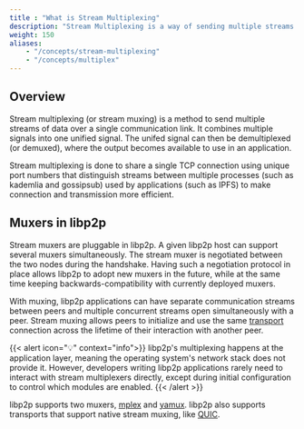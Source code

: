 ```yaml
---
title : "What is Stream Multiplexing"
description: "Stream Multiplexing is a way of sending multiple streams of data over one communication link. It combines multiple signals into one unified signal so it can be transported 'over the wires', then it is demulitiplexed so it can be output and used by separate applications."
weight: 150
aliases:
    - "/concepts/stream-multiplexing"
    - "/concepts/multiplex"
---
```


## Overview

Stream multiplexing (or stream muxing) is a method to send multiple streams
of data over a single communication link. It combines multiple signals into one
unified signal. The unifed signal can then be demultiplexed (or demuxed), where
the output becomes available to use in an application.

Stream multiplexing is done to share a single TCP connection using unique port numbers
that distinguish streams between multiple processes (such as kademlia and gossipsub)
used by applications (such as IPFS) to make connection and transmission more efficient.

## Muxers in libp2p

Stream muxers are pluggable in libp2p. A given libp2p host can support several
muxers simultaneously. The stream muxer is negotiated between the two nodes during the handshake.
Having such a negotiation protocol in place allows libp2p to adopt new muxers in the future, while at
the same time keeping backwards-compatibility with currently deployed muxers.

With muxing, libp2p applications can have separate communication streams between peers
and multiple concurrent streams open simultaneously with a peer. Stream muxing
allows peers to initialize and use the same [transport](../../transports/overview)
connection across the lifetime of their interaction with another peer.

{{< alert icon="💡" context="info">}}
libp2p's multiplexing happens at the application layer, meaning the
operating system's network stack does not provide it. However, developers writing libp2p
applications rarely need to interact with stream multiplexers directly, except during
initial configuration to control which modules are enabled.
{{< /alert >}}

libp2p supports two muxers, [mplex](mplex) and [yamux](yamux). libp2p also supports
transports that support native stream muxing, like [QUIC](quic).
